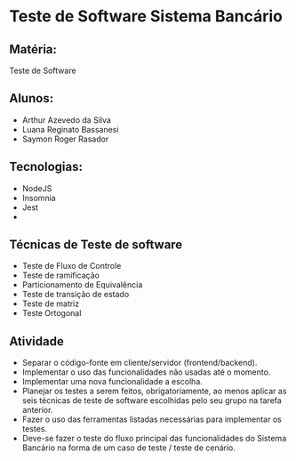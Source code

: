 # Teste de Software Sistema Bancário
## Matéria: 
Teste de Software
## Alunos: 
* Arthur Azevedo da Silva
* Luana Reginato Bassanesi
* Saymon Roger Rasador

## Tecnologias: 
* NodeJS
* Insomnia
* Jest
* 
## Técnicas de Teste de software
* Teste de Fluxo de Controle
* Teste de ramificação
* Particionamento de Equivalência
* Teste de transição de estado
* Teste de matriz
* Teste Ortogonal

## Atividade
* Separar o código-fonte em cliente/servidor (frontend/backend).
* Implementar o uso das funcionalidades não usadas até o momento. 
* Implementar uma nova funcionalidade a escolha.
* Planejar os testes a serem feitos, obrigatoriamente, ao menos aplicar as seis técnicas de teste de software escolhidas pelo seu grupo na tarefa anterior.
* Fazer o uso das ferramentas listadas necessárias para implementar os testes.
* Deve-se fazer o teste do fluxo principal das funcionalidades do Sistema Bancário na forma de um caso de teste / teste de cenário.
